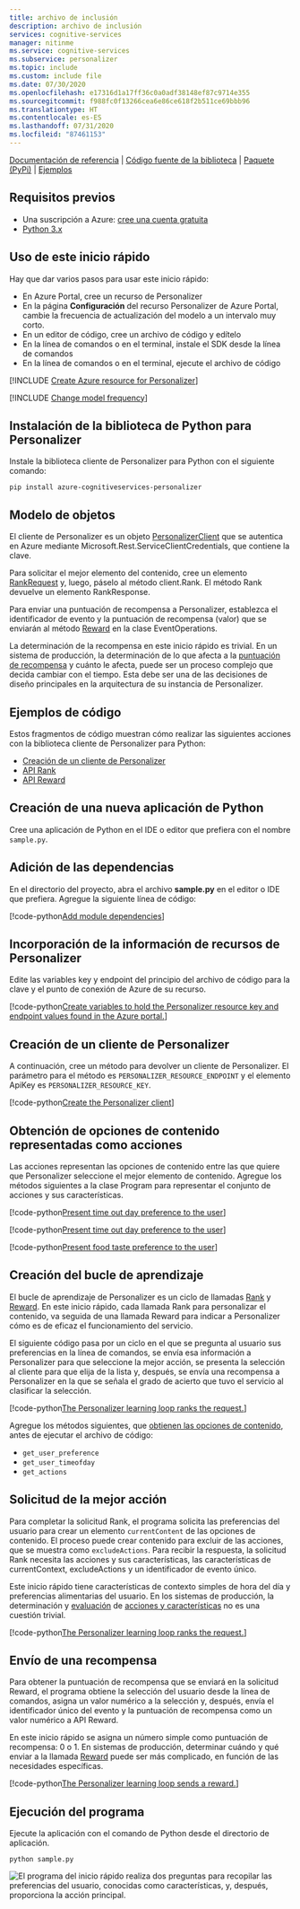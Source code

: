 ```yaml
---
title: archivo de inclusión
description: archivo de inclusión
services: cognitive-services
manager: nitinme
ms.service: cognitive-services
ms.subservice: personalizer
ms.topic: include
ms.custom: include file
ms.date: 07/30/2020
ms.openlocfilehash: e17316d1a17ff36c0a0adf38148ef87c9714e355
ms.sourcegitcommit: f988fc0f13266cea6e86ce618f2b511ce69bbb96
ms.translationtype: HT
ms.contentlocale: es-ES
ms.lasthandoff: 07/31/2020
ms.locfileid: "87461153"
---
```

[Documentación de referencia](https://docs.microsoft.com/python/api/azure-cognitiveservices-personalizer/azure.cognitiveservices.personalizer?view=azure-python) | [Código fuente de la biblioteca](https://github.com/Azure/azure-sdk-for-python/tree/master/sdk/cognitiveservices/azure-cognitiveservices-personalizer) | [Paquete (PyPi)](https://pypi.org/project/azure-cognitiveservices-personalizer/) | [Ejemplos](https://github.com/Azure-Samples/cognitive-services-quickstart-code/tree/master/python/Personalizer)

## <a name="prerequisites"></a>Requisitos previos

* Una suscripción a Azure: [cree una cuenta gratuita](https://azure.microsoft.com/free/)
* [Python 3.x](https://www.python.org/)

## <a name="using-this-quickstart"></a>Uso de este inicio rápido


Hay que dar varios pasos para usar este inicio rápido:

* En Azure Portal, cree un recurso de Personalizer
* En la página **Configuración** del recurso Personalizer de Azure Portal, cambie la frecuencia de actualización del modelo a un intervalo muy corto.
* En un editor de código, cree un archivo de código y edítelo
* En la línea de comandos o en el terminal, instale el SDK desde la línea de comandos
* En la línea de comandos o en el terminal, ejecute el archivo de código

[!INCLUDE [Create Azure resource for Personalizer](create-personalizer-resource.md)]

[!INCLUDE [Change model frequency](change-model-frequency.md)]

## <a name="install-the-python-library-for-personalizer"></a>Instalación de la biblioteca de Python para Personalizer

Instale la biblioteca cliente de Personalizer para Python con el siguiente comando:

```console
pip install azure-cognitiveservices-personalizer
```

## <a name="object-model"></a>Modelo de objetos

El cliente de Personalizer es un objeto [PersonalizerClient](https://docs.microsoft.com/python/api/azure-cognitiveservices-personalizer/azure.cognitiveservices.personalizer.personalizer_client.personalizerclient?view=azure-python) que se autentica en Azure mediante Microsoft.Rest.ServiceClientCredentials, que contiene la clave.

Para solicitar el mejor elemento del contenido, cree un elemento [RankRequest](https://docs.microsoft.com/python/api/azure-cognitiveservices-personalizer/azure.cognitiveservices.personalizer.models.rankrequest?view=azure-python) y, luego, páselo al método client.Rank. El método Rank devuelve un elemento RankResponse.

Para enviar una puntuación de recompensa a Personalizer, establezca el identificador de evento y la puntuación de recompensa (valor) que se enviarán al método [Reward](https://docs.microsoft.com/python/api/azure-cognitiveservices-personalizer/azure.cognitiveservices.personalizer.operations.events_operations.eventsoperations?view=azure-python#reward-event-id--value--custom-headers-none--raw-false----operation-config-) en la clase EventOperations.

La determinación de la recompensa en este inicio rápido es trivial. En un sistema de producción, la determinación de lo que afecta a la [puntuación de recompensa](../concept-rewards.md) y cuánto le afecta, puede ser un proceso complejo que decida cambiar con el tiempo. Esta debe ser una de las decisiones de diseño principales en la arquitectura de su instancia de Personalizer.

## <a name="code-examples"></a>Ejemplos de código

Estos fragmentos de código muestran cómo realizar las siguientes acciones con la biblioteca cliente de Personalizer para Python:

* [Creación de un cliente de Personalizer](#create-a-personalizer-client)
* [API Rank](#request-the-best-action)
* [API Reward](#send-a-reward)

## <a name="create-a-new-python-application"></a>Creación de una nueva aplicación de Python

Cree una aplicación de Python en el IDE o editor que prefiera con el nombre `sample.py`.

## <a name="add-the-dependencies"></a>Adición de las dependencias

En el directorio del proyecto, abra el archivo **sample.py** en el editor o IDE que prefiera. Agregue la siguiente línea de código:

[!code-python[Add module dependencies](~/cognitive-services-quickstart-code/python/Personalizer/sample.py?name=Dependencies)]

## <a name="add-personalizer-resource-information"></a>Incorporación de la información de recursos de Personalizer

Edite las variables key y endpoint del principio del archivo de código para la clave y el punto de conexión de Azure de su recurso. 

[!code-python[Create variables to hold the Personalizer resource key and endpoint values found in the Azure portal.](~/cognitive-services-quickstart-code/python/Personalizer/sample.py?name=AuthorizationVariables)]

## <a name="create-a-personalizer-client"></a>Creación de un cliente de Personalizer

A continuación, cree un método para devolver un cliente de Personalizer. El parámetro para el método es `PERSONALIZER_RESOURCE_ENDPOINT` y el elemento ApiKey es `PERSONALIZER_RESOURCE_KEY`.

[!code-python[Create the Personalizer client](~/cognitive-services-quickstart-code/python/Personalizer/sample.py?name=Client)]

## <a name="get-content-choices-represented-as-actions"></a>Obtención de opciones de contenido representadas como acciones

Las acciones representan las opciones de contenido entre las que quiere que Personalizer seleccione el mejor elemento de contenido. Agregue los métodos siguientes a la clase Program para representar el conjunto de acciones y sus características.

[!code-python[Present time out day preference to the user](~/cognitive-services-quickstart-code/python/Personalizer/sample.py?name=getActions)]

[!code-python[Present time out day preference to the user](~/cognitive-services-quickstart-code/python/Personalizer/sample.py?name=createUserFeatureTimeOfDay)]

[!code-python[Present food taste preference to the user](~/cognitive-services-quickstart-code/python/Personalizer/sample.py?name=createUserFeatureTastePreference)]

## <a name="create-the-learning-loop"></a>Creación del bucle de aprendizaje

El bucle de aprendizaje de Personalizer es un ciclo de llamadas [Rank](#request-the-best-action) y [Reward](#send-a-reward). En este inicio rápido, cada llamada Rank para personalizar el contenido, va seguida de una llamada Reward para indicar a Personalizer cómo es de eficaz el funcionamiento del servicio.

El siguiente código pasa por un ciclo en el que se pregunta al usuario sus preferencias en la línea de comandos, se envía esa información a Personalizer para que seleccione la mejor acción, se presenta la selección al cliente para que elija de la lista y, después, se envía una recompensa a Personalizer en la que se señala el grado de acierto que tuvo el servicio al clasificar la selección.

[!code-python[The Personalizer learning loop ranks the request.](~/cognitive-services-quickstart-code/python/Personalizer/sample.py?name=mainLoop&highlight=9,10,29)]

Agregue los métodos siguientes, que [obtienen las opciones de contenido](#get-content-choices-represented-as-actions), antes de ejecutar el archivo de código:

* `get_user_preference`
* `get_user_timeofday`
* `get_actions`

## <a name="request-the-best-action"></a>Solicitud de la mejor acción


Para completar la solicitud Rank, el programa solicita las preferencias del usuario para crear un elemento `currentContent` de las opciones de contenido. El proceso puede crear contenido para excluir de las acciones, que se muestra como `excludeActions`. Para recibir la respuesta, la solicitud Rank necesita las acciones y sus características, las características de currentContext, excludeActions y un identificador de evento único.

Este inicio rápido tiene características de contexto simples de hora del día y preferencias alimentarias del usuario. En los sistemas de producción, la determinación y [evaluación](../concept-feature-evaluation.md) de [acciones y características](../concepts-features.md) no es una cuestión trivial.

[!code-python[The Personalizer learning loop ranks the request.](~/cognitive-services-quickstart-code/python/Personalizer/sample.py?name=rank)]

## <a name="send-a-reward"></a>Envío de una recompensa


Para obtener la puntuación de recompensa que se enviará en la solicitud Reward, el programa obtiene la selección del usuario desde la línea de comandos, asigna un valor numérico a la selección y, después, envía el identificador único del evento y la puntuación de recompensa como un valor numérico a API Reward.

En este inicio rápido se asigna un número simple como puntuación de recompensa: 0 o 1. En sistemas de producción, determinar cuándo y qué enviar a la llamada [Reward](../concept-rewards.md) puede ser más complicado, en función de las necesidades específicas.

[!code-python[The Personalizer learning loop sends a reward.](~/cognitive-services-quickstart-code/python/Personalizer/sample.py?name=reward&highlight=9)]

## <a name="run-the-program"></a>Ejecución del programa

Ejecute la aplicación con el comando de Python desde el directorio de aplicación.

```console
python sample.py
```

![El programa del inicio rápido realiza dos preguntas para recopilar las preferencias del usuario, conocidas como características, y, después, proporciona la acción principal.](../media/csharp-quickstart-commandline-feedback-loop/quickstart-program-feedback-loop-example.png)